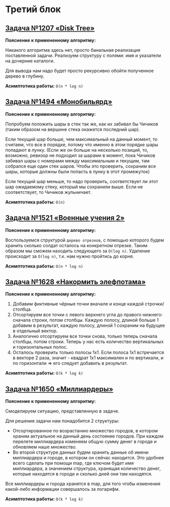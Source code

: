 # Третий блок

## [Задача №1207 «Disk Tree»](P3212_AAnischenko_1067.cpp)

**Пояснение к примененному алгоритму:** 

Никакого алгоритма здесь нет, просто банальная реализация поставленной задачи. 
Реализуем структуру с полями: имя и указатели на дочерние каталоги. 

Для вывода нам надо будет просто рекурсивно обойти полученное дерево в глубину.

**Асимптотика работы:** `O(n * log n)`

## [Задача №1494 «Монобильярд»](P3212_AAnischenko_1494.cpp)

**Пояснение к примененному алгоритму:** 

Попробуем положить шары в стек так же, как их забивал бы Чичиков (таким образом на вершине стека окажется последний шар).

Если текущий шар больше, чем максимальный на данный момент, то считаем, что все в порядке, 
потому что именно в этом порядке шары попадают в лунку. (Если же он больше на несколько позиций, то, возможно, 
ревизор не подходил за шарами в момент, пока Чичиков забивал шары с номерами между максимальным и текущим, там собрался еще один стек шаров. 
Чтобы это проверить, сохраним все шары, которые должны были попасть в лунку в этот промежуток)

Если текущий шар меньше, то надо проверить, соответствует ли этот шар ожидаемому стеку, который мы сохранили выше. 
Если не соответствует, то Чичиков жульничает.

**Асимптотика работы:** `O(n)`

## [Задача №1521 «Военные учения 2»](P3212_AAnischenko_1521.cpp)

**Пояснение к примененному алгоритму:** 

Воспользуемся структурой `дерево отрезков`, с помощью которого будем хранить сколько солдат осталось на конкретном отрезке. 
Таким образом мы сможем находить следующего за `O(log n)`. Удаление происходит за `O(log n)`, т.к. нам нужно пройтись до корня.

**Асимптотика работы:** `O(n * log n)`

## [Задача №1628 «Накормить элефпотама»](P3212_AAnischenko_1628.cpp)

**Пояснение к примененному алгоритму:**

1) Добавим фиктивные чёрные точки вначале и конце каждой строчки/столбца.
2) Отсортируем все точки с левого верхнего угла до правого нижнего: сначала строки, потом столбцы. 
Каждую полосу, длиной больше 1 добавим в результат, каждую полосу, длиной 1 сохраним на будущее в отдельный вектор.
3) Аналогично отсортируем все точки снова, только теперь сначала столбцы, потом строки. 
Теперь у нас есть количество вертикальных и горизонтальных полос.
4) Осталось проверить только полосы 1х1. Если полоса 1х1 встречается в векторе 2 раза, значит - квадрат 1х1 максимален
 и по вертикали, и по горизонтали => его следует добавить в результат.

**Асимптотика работы:** `O(k * log k)`

## [Задача №1650 «Миллиардеры»](P3212_AAnischenko_1650.cpp)

**Пояснение к примененному алгоритму:**

Смоделируем ситуацию, представленную в задаче.

Для решения задачи нам понадобится 2 структуры:
* Отсортированное по возрастанию множество городов, в котором храним актуальное на данный день состояние городов. 
  При каждом перелете миллиардера изменяем общую сумму денег в городе и обновляем наше множество.
* Во второй структуре данных будем хранить данные об имени миллиардера и городе, в котором он сейчас находится. 
  Это удобнее всего сделать при помощи map, где ключом будет имя миллиардера, а значением структура, хранящая количество денег, которые находятся в городе и сколько дней они там находятся.   

Все миллиардеры и города хранятся в map, для того чтобы изменения какой-либо информации совершалось за логарифм.

**Асимптотика работы:** `O(k * log k)`
